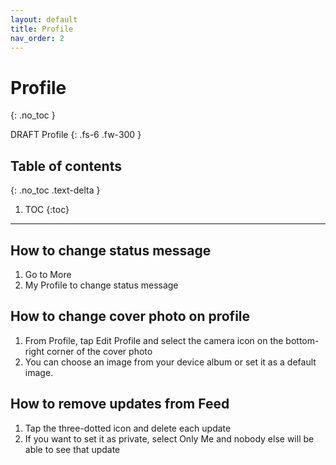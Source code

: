 ```yaml
---
layout: default
title: Profile
nav_order: 2
---
```


# Profile
{: .no_toc }


DRAFT Profile
{: .fs-6 .fw-300 }

## Table of contents
{: .no_toc .text-delta }

1. TOC
{:toc}

---

## How to change status message
1. Go to More
2. My Profile to change status message

## How to change cover photo on profile
1. From Profile, tap Edit Profile and select the camera icon on the bottom-right corner of the cover photo
2. You can choose an image from your device album or set it as a default image.

## How to remove updates from Feed
1. Tap the three-dotted icon and delete each update
2. If you want to set it as private, select Only Me and nobody else will be able to see that update


